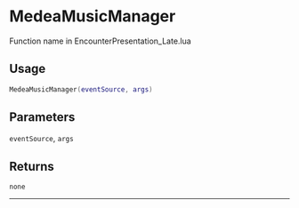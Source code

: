 # MedeaMusicManager
Function name in EncounterPresentation_Late.lua
## Usage
```lua
MedeaMusicManager(eventSource, args)
```
## Parameters
`eventSource`, `args`
## Returns
`none`

---